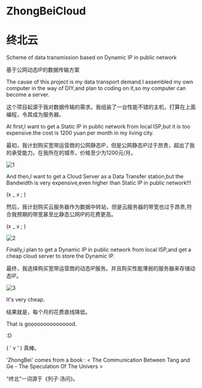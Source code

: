 # ZhongBeiCloud
# 终北云
Scheme of data transmission based on Dynamic IP in public network

基于公网动态IP的数据传输方案

The cause of this project is my data transport demand.I assembled my own computer in the way of DIY,and plan to coding on it,so my computer can become a server.

这个项目起源于我对数据传输的需求。我组装了一台性能不错的主机，打算在上面编程，令其成为服务器。

At first,I want to get a Static IP in public network from local ISP,but it is too expensive.the cost is 1200 yuan per month in my living city.

最初，我计划购买宽带运营商的公网静态IP，但是公网静态IP过于昂贵，超出了我的承受能力。在我所在的城市，价格至少为1200元/月。

![1](https://user-images.githubusercontent.com/100682841/156349776-aa514776-f433-41c0-8efa-1f8fbef85c33.png)

And then,I want to get a Cloud Server as a Data Transfer station,but the Bandwidth is very expensive,even higher than Static IP in public network!!!

(x _ x ; )

然后，我计划购买云服务器作为数据中转站，但是云服务器的带宽也过于昂贵,符合我预期的带宽甚至比静态公网IP的花费更高。

(x _ x ; )

![2](https://user-images.githubusercontent.com/100682841/156349804-bdc3490b-737b-45ea-839c-f34fbcd08491.png)

Finally,i plan to get a Dynamic IP in public network from local ISP,and get a cheap cloud server to store the Dynamic IP. 

最终，我选择购买宽带运营商的动态IP服务。并且购买性能薄弱的服务器来存储动态IP。

![3](https://user-images.githubusercontent.com/100682841/156349829-d119a047-ea0f-4114-b628-c3826ac92364.png)

It's very cheap.

结果就是，每个月的花费直线降低。

That is gooooooooooooood. 

:D

(  ' v ' ) 真棒。

'ZhongBei' comes from a book : < The Communication Between Tang and Ge  - The Speculation Of The Univers >

“终北”一词源于《列子·汤问》。
